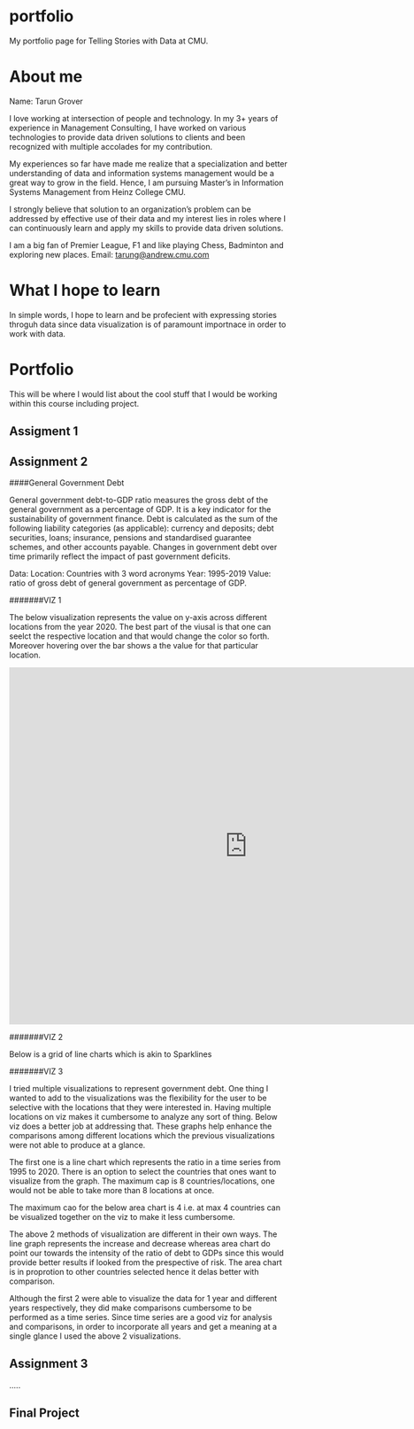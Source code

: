 # portfolio
My portfolio page for Telling Stories with Data at CMU.

# About me

Name: Tarun Grover

I love working at intersection of people and technology. In my 3+ years of experience in Management Consulting, I have worked on various technologies to provide data driven solutions to clients and been recognized with multiple accolades for my contribution.

My experiences so far have made me realize that a specialization and better understanding of data and information systems management would be a great way to grow in the field. Hence, I am pursuing Master’s in Information Systems Management from Heinz College CMU.

I strongly believe that solution to an organization’s problem can be addressed by effective use of their data and my interest lies in roles where I can continuously learn and apply my skills to provide data driven solutions.

I am a big fan of Premier League, F1 and like playing Chess, Badminton and exploring new places.
Email: tarung@andrew.cmu.com

# What I hope to learn

In simple words, I hope to learn and be profecient with expressing stories throguh data since data visualization is of paramount importnace in order to work with data.

# Portfolio

This will be where I would list about the cool stuff that I would be working within this course including project.

## Assigment 1

## Assignment 2

####General Government Debt

General government debt-to-GDP ratio measures the gross debt of the general government as a percentage of GDP. It is a key indicator for the sustainability of government finance. Debt is calculated as the sum of the following liability categories (as applicable): currency and deposits; debt securities, loans; insurance, pensions and standardised guarantee schemes, and other accounts payable. Changes in government debt over time primarily reflect the impact of past government deficits.

Data:
Location: Countries with 3 word acronyms
Year: 1995-2019
Value: ratio of gross debt of general government as percentage of GDP.

#######VIZ 1

The below visualization represents the value on y-axis across different locations from the year 2020. The best part of the viusal is that one can seelct the respective location 
and that would change the color so forth. Moreover hovering over the bar shows a the value for that particular location.

<iframe src="https://data.oecd.org/chart/6vsW" width="860" height="645" style="border: 0" mozallowfullscreen="true" webkitallowfullscreen="true" allowfullscreen="true"><a href="https://data.oecd.org/chart/6vsW" target="_blank">OECD Chart: General government debt, Total, % of GDP, Annual, 2020</a></iframe>

#######VIZ 2

Below is a grid of line charts which is akin to Sparklines

<div class="flourish-embed flourish-chart" data-src="visualisation/7688573"><script src="https://public.flourish.studio/resources/embed.js"></script></div>

#######VIZ 3

I tried multiple visualizations to represent government debt. One thing I wanted to add to the visualizations was the flexibility for the user to be selective with the locations
that they were interested in. Having multiple locations on viz makes it cumbersome to analyze any sort of thing. Below viz does a better job at addressing that. These graphs help enhance the comparisons among different locations which the previous visualizations were not able to produce at a glance.

The first one is a line chart which represents the ratio in a time series from 1995 to 2020. There is an option to select the countries that ones want to visualize 
from the graph. The maximum cap is 8 countries/locations, one would not be able to take more than 8 locations at once.

<div class="flourish-embed flourish-chart" data-src="visualisation/7692294"><script src="https://public.flourish.studio/resources/embed.js"></script></div>


The maximum cao for the below area chart is 4 i.e. at max 4 countries can be visualized together on the viz to make it less cumbersome.

<div class="flourish-embed flourish-chart" data-src="visualisation/7696527"><script src="https://public.flourish.studio/resources/embed.js"></script></div>


The above 2 methods of visualization are different in their own ways. The line graph represents the increase and decrease whereas area chart do point our towards the intensity
of the ratio of debt to GDPs since this would provide better results if looked from the prespective of risk. The area chart is in proprotion to other countries selected hence it 
delas better with comparison.

Although the first 2 were able to visualize the data for 1 year and different years respectively, they did make comparisons cumbersome to be performed as a time series. Since
time series are a good viz for analysis and comparisons, in order to incorporate all years and get a meaning at a single glance I used the above 2 visualizations.

## Assignment 3

.....

## Final Project
